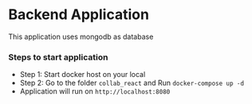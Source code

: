 # Backend Application
This application uses mongodb as database 
### Steps to start application 
  - Step 1: Start docker host on your local 
  - Step 2: Go to the folder `collab_react` and Run `docker-compose up -d`
  - Application will run on  ``http://localhost:8080``
 
